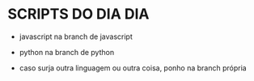 # SCRIPTS DO DIA DIA

- javascript na branch de javascript
- python na branch de python

- caso surja outra linguagem ou outra coisa, ponho na branch própria


